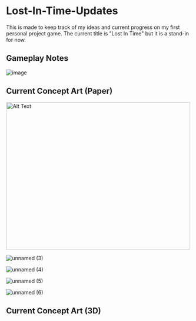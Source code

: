 # Lost-In-Time-Updates
This is made to keep track of my ideas and current progress on my first personal project game. The current title is "Lost In Time" but it is a stand-in for now.

## Gameplay Notes

![image](https://github.com/user-attachments/assets/09d780ba-7124-47d8-9bdb-94e4d8a55b2a)


## Current Concept Art (Paper)

<img src="https://github.com/user-attachments/assets/ef10c4a9-2a8e-45cf-a7ed-420e63d06247" alt="Alt Text" width="500" height="400">

![unnamed (3)](https://github.com/user-attachments/assets/ef10c4a9-2a8e-45cf-a7ed-420e63d06247)

![unnamed (4)](https://github.com/user-attachments/assets/94986dfa-e622-4124-a30b-9484c09e10ce)

![unnamed (5)](https://github.com/user-attachments/assets/01f3d990-6771-4077-bfb4-62266e21377a)

![unnamed (6)](https://github.com/user-attachments/assets/be560c3d-64e8-4519-a918-78701752efbc)


## Current Concept Art (3D)

